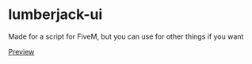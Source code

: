 # lumberjack-ui

Made for a script for FiveM, but you can use for other things if you want

[Preview](https://cdn.discordapp.com/attachments/852820248821235742/1008779036304097421/lumberjack-ui.gif)
